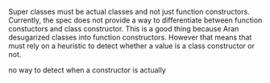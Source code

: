 Super classes must be actual classes and not just function constructors.
Currently, the spec does not provide a way to differentiate between function
constuctors and class constructor. This is a good thing because Aran desugarized
classes into function constructors. However that means that must rely on a
heuristic to detect whether a value is a class constructor or not.

no way to detect when a constructor is actually
